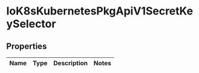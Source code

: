 
# IoK8sKubernetesPkgApiV1SecretKeySelector

## Properties
Name | Type | Description | Notes
------------ | ------------- | ------------- | -------------



